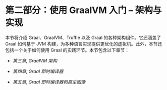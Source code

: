 # **第二部分：使用 GraalVM 入门 – 架构与实现**

本节将介绍 Graal、GraalVM、Truffle 以及 Graal 的各种架构组件。它还涵盖了 Graal 如何基于 JVM 构建，为多种语言实现提供更优化的虚拟机。此外，本节还包括一个关于如何使用 Graal 的实践环节。本节包含以下章节：

+   *第三章*, *GraalVM 架构*

+   *第四章*, *Graal 即时编译器*

+   *第五章*, *Graal 即时编译器和原生图像*
